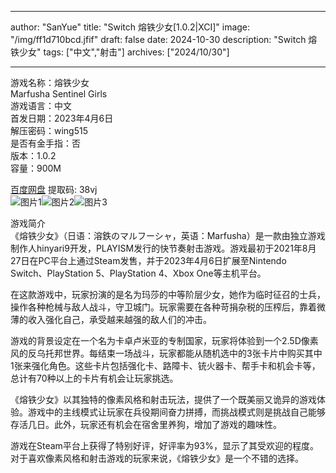
---
author: "SanYue"
title: "Switch 熔铁少女[1.0.2|XCI]"
image: "/img/ff1d710bcd.jfif"
draft: false
date: 2024-10-30
description: "Switch 熔铁少女"
tags: ["中文","射击"]
archives: ["2024/10/30"]

---

游戏名称：熔铁少女   
Marfusha Sentinel Girls    
游戏语言：中文  
首发日期：2023年4月6日  
解压密码：wing515  
是否有金手指：否  
版本：1.0.2   
容量：900M

[百度网盘](https://pan.baidu.com/s/1cqJ1AhAWjRfmx_zUQtGU8Q) 提取码: 38vj  
![图片1](/img/86dbc29ce.jpg)![图片2](/img/18df1c2f04812d.jpg)![图片3](/img/0f1fb91a4.jpg)  

游戏简介  
《熔铁少女》（日语：溶鉄のマルフーシャ，英语：Marfusha）是一款由独立游戏制作人hinyari9开发，PLAYISM发行的快节奏射击游戏。游戏最初于2021年8月27日在PC平台上通过Steam发售，并于2023年4月6日扩展至Nintendo Switch、PlayStation 5、PlayStation 4、Xbox One等主机平台。

在这款游戏中，玩家扮演的是名为玛莎的中等阶层少女，她作为临时征召的士兵，操作各种枪械与敌人战斗，守卫城门。玩家需要在各种苛捐杂税的压榨后，靠着微薄的收入强化自己，承受越来越强的敌人们的冲击。

游戏的背景设定在一个名为卡卓卢米亚的专制国家，玩家将体验到一个2.5D像素风的反乌托邦世界。每结束一场战斗，玩家都能从随机选中的3张卡片中购买其中1张来强化角色。这些卡片包括强化卡、路障卡、铳火器卡、帮手卡和机会卡等，总计有70种以上的卡片有机会让玩家挑选。

《熔铁少女》以其独特的像素风格和射击玩法，提供了一个既美丽又诡异的游戏体验。游戏中的主线模式让玩家在兵役期间奋力拼搏，而挑战模式则是挑战自己能够存活几日。此外，玩家还有机会在宿舍里养狗，增加了游戏的趣味性。

游戏在Steam平台上获得了特别好评，好评率为93%，显示了其受欢迎的程度。对于喜欢像素风格和射击游戏的玩家来说，《熔铁少女》是一个不错的选择。
